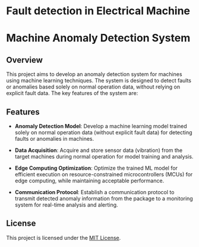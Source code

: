 # Fault detection in Electrical Machine

# Machine Anomaly Detection System

## Overview
This project aims to develop an anomaly detection system for machines using machine learning techniques. The system is designed to detect faults or anomalies based solely on normal operation data, without relying on explicit fault data. The key features of the system are:

## Features
- **Anomaly Detection Model**: Develop a machine learning model trained solely on normal operation data (without explicit fault data) for detecting faults or anomalies in machines.

- **Data Acquisition**: Acquire and store sensor data (vibration) from the target machines during normal operation for model training and analysis.

- **Edge Computing Optimization**: Optimize the trained ML model for efficient execution on resource-constrained microcontrollers (MCUs) for edge computing, while maintaining acceptable performance.

- **Communication Protocol**: Establish a communication protocol to transmit detected anomaly information from the package to a monitoring system for real-time analysis and alerting.


## License
This project is licensed under the [MIT License](LICENSE).
